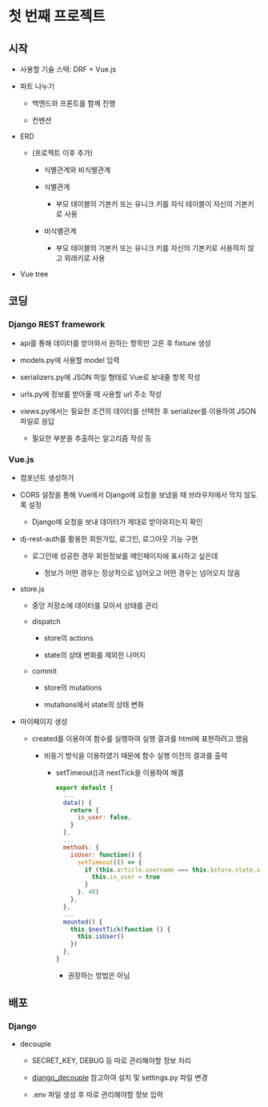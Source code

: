 # 첫 번째 프로젝트

## 시작

- 사용할 기술 스택: DRF + Vue.js

- 파트 나누기
  
  - 백엔드와 프론트를 함께 진행
  
  - 컨벤션

- ERD
  
  - (프로젝트 이후 추가)
    
    - 식별관계와 비식별관계
    
    - 식별관계
      
      - 부모 테이블의 기본키 또는 유니크 키를 자식 테이블이 자신의 기본키로 사용
    
    - 비식별관계
      
      - 부모 테이블의 기본키 또는 유니크 키를 자신의 기본키로 사용하지 않고 외래키로 사용

- Vue tree

## 코딩

### Django REST framework

- api를 통해 데이터를 받아와서 원하는 항목만 고른 후 fixture 생성

- models.py에 사용할 model 입력

- serializers.py에 JSON 파일 형태로 Vue로 보내줄 항목 작성

- urls.py에 정보를 받아올 때 사용할 url 주소 작성

- views.py에서는 필요한 조건의 데이터를 선택한 후 serializer를 이용하여 JSON 파일로 응답
  
  - 필요한 부분을 추출하는 알고리즘 작성 등

### Vue.js

- 컴포넌트 생성하기

- CORS 설정을 통해 Vue에서 Django에 요청을 보냈을 때 브라우저에서 막지 않도록 설정
  
  - Django에 요청을 보내 데이터가 제대로 받아와지는지 확인

- dj-rest-auth를 활용한 회원가입, 로그인, 로그아웃 기능 구현
  
  - 로그인에 성공한 경우 회원정보를 메인페이지에 표시하고 싶은데
    
    - 정보가 어떤 경우는 정상적으로 넘어오고 어떤 경우는 넘어오지 않음

- store.js
  
  - 중앙 저장소에 데이터를 모아서 상태를 관리
  
  - dispatch
    
    - store의 actions
    
    - state의 상태 변화를 제외한 나머지
  
  - commit
    
    - store의 mutations
    
    - mutations에서 state의 상태 변화

- 마이페이지 생성
  
  - created를 이용하여 함수를 실행하여 실행 결과를 html에 표현하려고 했음
    
    - 비동기 방식을 이용하였기 때문에 함수 실행 이전의 결과를 출력
      
      - setTimeout()과 nextTick을 이용하여 해결
        
        ```javascript
        export default {
          ...
          data() {
            return {
              is_user: false,
            }
          },
          ...
          methods: {
            isUser: function() {
              setTimeout(() => {
                if (this.article.username === this.$store.state.user.username) {
                  this.is_user = true
                }
              }, 40)
            },
          },
          ...
          mounted() {
            this.$nextTick(function () {
              this.isUser()
            })
          },
        }
        ```
        
        - 권장하는 방법은 아님

## 배포

### Django

- decouple
  
  - SECRET_KEY, DEBUG 등 따로 관리해야할 정보 처리
  
  - [django_decouple](https://pypi.org/project/python-decouple/) 참고하여 설치 및 settings.py 파일 변경
  
  - .env 파일 생성 후 따로 관리해야할 정보 입력
